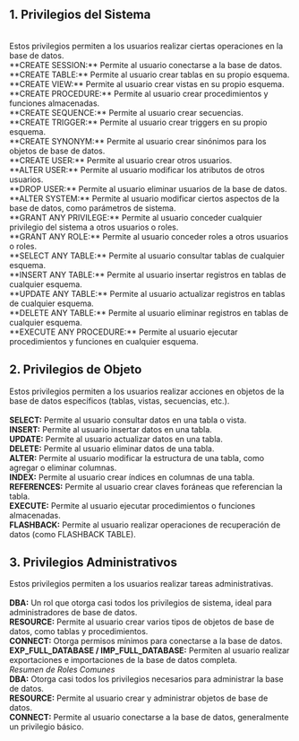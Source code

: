 ## 1. Privilegios del Sistema<br>
<br>
Estos privilegios permiten a los usuarios realizar ciertas operaciones en la base de datos.<br>
**CREATE SESSION:** Permite al usuario conectarse a la base de datos.<br>
**CREATE TABLE:** Permite al usuario crear tablas en su propio esquema.<br>
**CREATE VIEW:** Permite al usuario crear vistas en su propio esquema.<br>
**CREATE PROCEDURE:** Permite al usuario crear procedimientos y funciones almacenadas.<br>
**CREATE SEQUENCE:** Permite al usuario crear secuencias.<br>
**CREATE TRIGGER:** Permite al usuario crear triggers en su propio esquema.<br>
**CREATE SYNONYM:** Permite al usuario crear sinónimos para los objetos de base de datos.<br>
**CREATE USER:** Permite al usuario crear otros usuarios.<br>
**ALTER USER:** Permite al usuario modificar los atributos de otros usuarios.<br>
**DROP USER:** Permite al usuario eliminar usuarios de la base de datos.<br>
**ALTER SYSTEM:** Permite al usuario modificar ciertos aspectos de la base de datos, como parámetros de sistema.<br>
**GRANT ANY PRIVILEGE:** Permite al usuario conceder cualquier privilegio del sistema a otros usuarios o roles.<br>
**GRANT ANY ROLE:** Permite al usuario conceder roles a otros usuarios o roles.<br>
**SELECT ANY TABLE:** Permite al usuario consultar tablas de cualquier esquema.<br>
**INSERT ANY TABLE:** Permite al usuario insertar registros en tablas de cualquier esquema.<br>
**UPDATE ANY TABLE:** Permite al usuario actualizar registros en tablas de cualquier esquema.<br>
**DELETE ANY TABLE:** Permite al usuario eliminar registros en tablas de cualquier esquema.<br>
**EXECUTE ANY PROCEDURE:** Permite al usuario ejecutar procedimientos y funciones en cualquier esquema.<br>

## 2. Privilegios de Objeto<br>
Estos privilegios permiten a los usuarios realizar acciones en objetos de la base de datos específicos (tablas, vistas, secuencias, etc.).<br>
<br>
**SELECT:** Permite al usuario consultar datos en una tabla o vista.<br>
**INSERT:** Permite al usuario insertar datos en una tabla.<br>
**UPDATE:** Permite al usuario actualizar datos en una tabla.<br>
**DELETE:** Permite al usuario eliminar datos de una tabla.<br>
**ALTER:** Permite al usuario modificar la estructura de una tabla, como agregar o eliminar columnas.<br>
**INDEX:** Permite al usuario crear índices en columnas de una tabla.<br>
**REFERENCES:** Permite al usuario crear claves foráneas que referencian la tabla.<br>
**EXECUTE:** Permite al usuario ejecutar procedimientos o funciones almacenadas.<br>
**FLASHBACK:** Permite al usuario realizar operaciones de recuperación de datos (como FLASHBACK TABLE).<br>

## 3. Privilegios Administrativos<br>
Estos privilegios permiten a los usuarios realizar tareas administrativas.<br>
<br>
**DBA:** Un rol que otorga casi todos los privilegios de sistema, ideal para administradores de base de datos.<br>
**RESOURCE:** Permite al usuario crear varios tipos de objetos de base de datos, como tablas y procedimientos.<br>
**CONNECT:** Otorga permisos mínimos para conectarse a la base de datos.<br>
**EXP_FULL_DATABASE / IMP_FULL_DATABASE:** Permiten al usuario realizar exportaciones e importaciones de la base de datos completa.<br>
*Resumen de Roles Comunes*<br>
**DBA:** Otorga casi todos los privilegios necesarios para administrar la base de datos.<br>
**RESOURCE:** Permite al usuario crear y administrar objetos de base de datos.<br>
**CONNECT:** Permite al usuario conectarse a la base de datos, generalmente un privilegio básico.<br>
